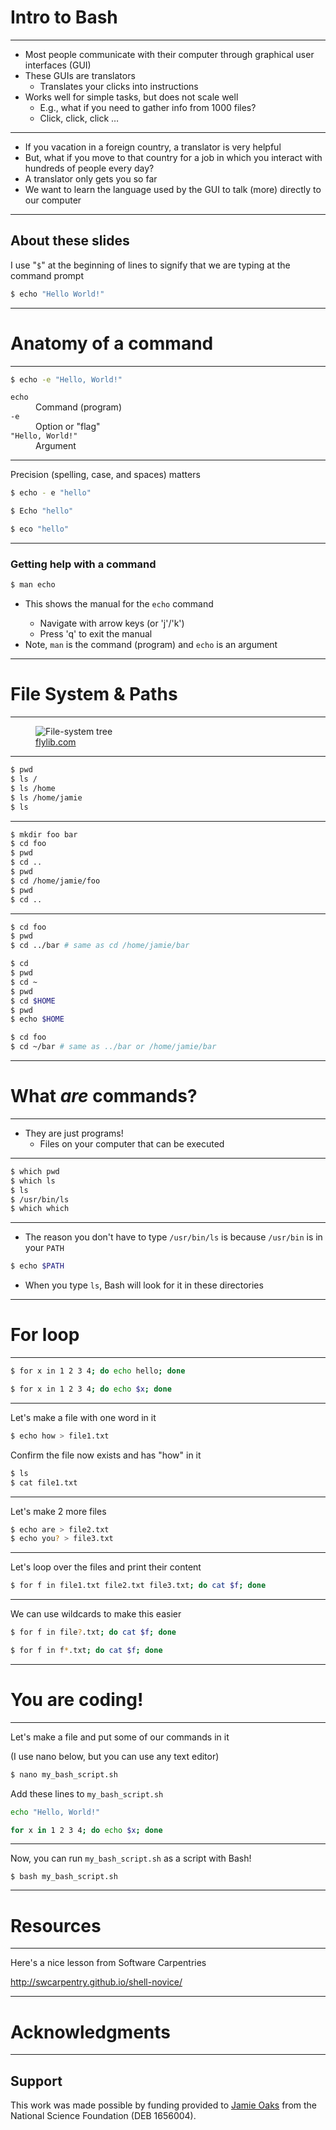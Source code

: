 # Intro to Bash

---

<ul>
	<li>
        Most people communicate with their computer through graphical user
        interfaces (GUI)
    </li>
	<li class="fragment fade-up">
        These GUIs are translators
        <ul>
            <li>
                Translates your clicks into instructions
            </li>
        </ul>
    </li>
	<li class="fragment fade-up">
        Works well for simple tasks, but does not scale well
        <ul>
            <li>
                E.g., what if you need to gather info from 1000
                files?
            </li>
            <li>
                Click, click, click &#8230;
            </li>
        </ul>
    </li>
</ul>

---

<ul>
	<li class="fragment fade-up">
        If you vacation in a foreign country, a translator is very helpful
    </li>
	<li class="fragment fade-up">
        But, what if you move to that country for a job in which you interact
        with hundreds of people every day?
    </li>
	<li class="fragment fade-up">
        A translator only gets you so far
    </li>
	<li class="fragment fade-up">
        We want to learn the language used by the GUI to talk (more) directly
        to our computer
    </li>
</ul>

---

## About these slides

I use "<code>$</code>" at the beginning of lines to signify that we are typing at the
command prompt

```bash
$ echo "Hello World!"
```


***

# Anatomy of a command

---

```bash
$ echo -e "Hello, World!"
```

<dl>
    <dt class = "fragment fade-up">
        <code>echo</code>
    </dt>
        <dd class = "fragment fade-up">
            Command (program)
        </dd>
    <dt class = "fragment fade-up">
        <code>-e</code>
    </dt>
        <dd class = "fragment fade-up">
            Option or "flag"
        </dd>
    <dt class = "fragment fade-up">
        <code>"Hello, World!"</code>
    </dt>
        <dd class = "fragment fade-up">
            Argument
        </dd>
<dl>


---

Precision (spelling, case, and spaces) matters

```bash
$ echo - e "hello"
```

```bash
$ Echo "hello"
```

```bash
$ eco "hello"
```

---

### Getting help with a command


```bash
$ man echo
```

<ul>
	<li class="fragment fade-up">
        This shows the manual for the <code class="ilcode">echo</code> command
    </li>
    <ul>
    	<li class="fragment fade-up">
            Navigate with arrow keys (or 'j'/'k')
        </li>
    	<li class="fragment fade-up">
            Press 'q' to exit the manual
        </li>
    </ul>
	<li class="fragment fade-up">
        Note, <code>man</code> is the command (program)
        and <code>echo</code> is an argument
    </li>
</ul>


***

# File System & Paths

---

<figure>
    <img src="../images/file-system-tree.gif" alt="File-system tree" style="max-width: 100%; height: auto;">
    <figcaption><a href="https://flylib.com/books/en/1.295.1.47/1/">flylib.com</a></figcaption>
</figure>

---

```bash
$ pwd
$ ls /
$ ls /home
$ ls /home/jamie
$ ls
```
---

```bash
$ mkdir foo bar
$ cd foo
$ pwd
$ cd ..
$ pwd
$ cd /home/jamie/foo
$ pwd
$ cd ..
```
---

```bash
$ cd foo
$ pwd
$ cd ../bar # same as cd /home/jamie/bar
```

```bash
$ cd
$ pwd
$ cd ~
$ pwd
$ cd $HOME
$ pwd
$ echo $HOME
```

```bash
$ cd foo
$ cd ~/bar # same as ../bar or /home/jamie/bar
```


***

# What *are* commands?

---

-   They are just programs!
    -   Files on your computer that can be executed


---


```bash
$ which pwd
$ which ls
$ ls
$ /usr/bin/ls
$ which which
```

---

-   The reason you don't have to type `/usr/bin/ls` is because `/usr/bin` is in your `PATH`

```bash
$ echo $PATH
```

-   When you type `ls`, Bash will look for it in these directories


***

# For loop

---

```bash
$ for x in 1 2 3 4; do echo hello; done
```

```bash
$ for x in 1 2 3 4; do echo $x; done
```

---

Let's make a file with one word in it

```bash
$ echo how > file1.txt
```

Confirm the file now exists and has "how" in it

```bash
$ ls
$ cat file1.txt
```

---

Let's make 2 more files

```bash
$ echo are > file2.txt
$ echo you? > file3.txt
```

---

Let's loop over the files and print their content

```bash
$ for f in file1.txt file2.txt file3.txt; do cat $f; done
```

---

We can use wildcards to make this easier

```bash
$ for f in file?.txt; do cat $f; done
```

```bash
$ for f in f*.txt; do cat $f; done
```

***

# You are coding!

---

Let's make a file and put some of our commands in it

(I use nano below, but you can use any text editor)

```bash
$ nano my_bash_script.sh
```

Add these lines to `my_bash_script.sh`

```bash
echo "Hello, World!"

for x in 1 2 3 4; do echo $x; done
```

---

Now, you can run `my_bash_script.sh` as a script with Bash!

```
$ bash my_bash_script.sh
```

***


# Resources 

---

Here's a nice lesson from Software Carpentries

<http://swcarpentry.github.io/shell-novice/>


***

# Acknowledgments

---

## Support
This work was made possible by funding provided to [Jamie
Oaks](http://phyletica.org) from the National Science Foundation (DEB 1656004).
